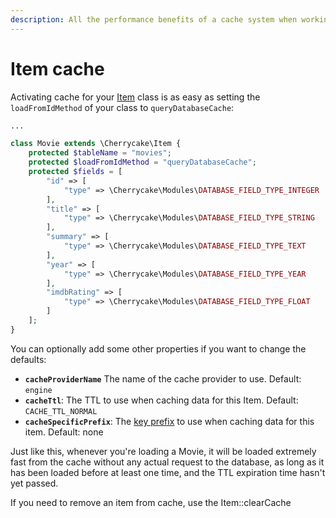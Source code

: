 ```yaml
---
description: All the performance benefits of a cache system when working with Items.
---
```


# Item cache

Activating cache for your [Item](../../reference/core-classes/item/) class is as easy as setting the `loadFromIdMethod` of your class to `queryDatabaseCache`:

```php
...

class Movie extends \Cherrycake\Item {
    protected $tableName = "movies";
    protected $loadFromIdMethod = "queryDatabaseCache";
    protected $fields = [
        "id" => [
            "type" => \Cherrycake\Modules\DATABASE_FIELD_TYPE_INTEGER
        ],
        "title" => [
            "type" => \Cherrycake\Modules\DATABASE_FIELD_TYPE_STRING
        ],
        "summary" => [
            "type" => \Cherrycake\Modules\DATABASE_FIELD_TYPE_TEXT
        ],
        "year" => [
            "type" => \Cherrycake\Modules\DATABASE_FIELD_TYPE_YEAR
        ],
        "imdbRating" => [
            "type" => \Cherrycake\Modules\DATABASE_FIELD_TYPE_FLOAT
        ]
    ];
}
```

You can optionally add some other properties if you want to change the defaults:

* **`cacheProviderName`** The name of the cache provider to use. Default: `engine`
* **`cacheTtl`**: The TTL to use when caching data for this Item. Default: `CACHE_TTL_NORMAL`
* **`cacheSpecificPrefix`**: The [key prefix](../../reference/core-modules/cache/cache-methods.md#buildcachekey) to use when caching data for this item. Default: none

Just like this, whenever you're loading a Movie, it will be loaded extremely fast from the cache without any actual request to the database, as long as it has been loaded before at least one time, and the TTL expiration time hasn't yet passed.

If you need to remove an item from cache, use the Item::clearCache


